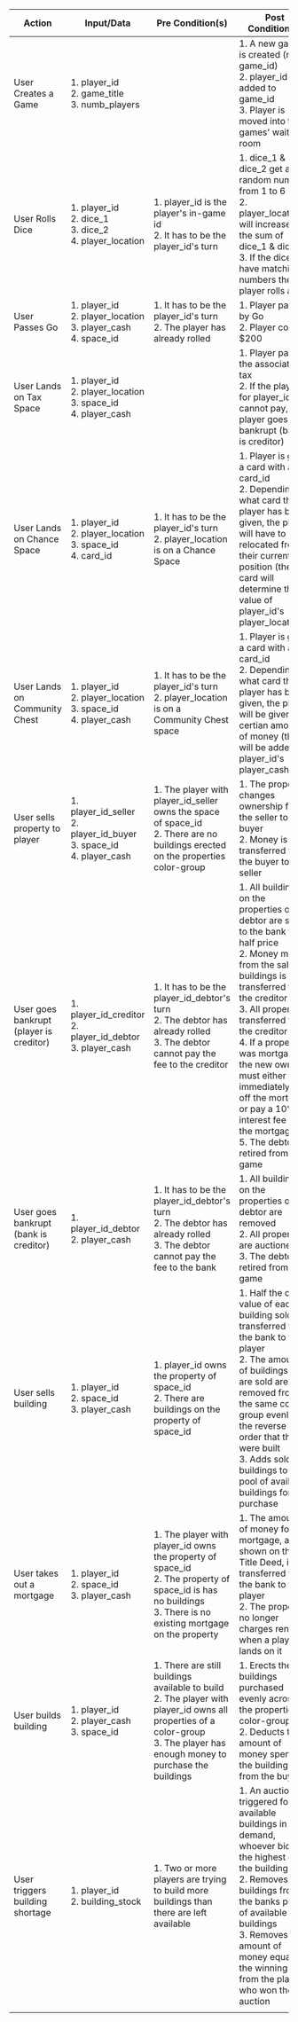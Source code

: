 | Action                                  | Input/Data                                                                 | Pre Condition(s)                                                                                                                                                                 | Post Condition(s)                                                                                                                                                                                                                                                                                                                                                                                  | API Endpoint |
|-----------------------------------------|----------------------------------------------------------------------------|----------------------------------------------------------------------------------------------------------------------------------------------------------------------------------|----------------------------------------------------------------------------------------------------------------------------------------------------------------------------------------------------------------------------------------------------------------------------------------------------------------------------------------------------------------------------------------------------|--------------|
| User Creates a Game                     | 1. player_id<br>2. game_title<br>3. numb_players                           |                                                                                                                                                                                  | 1. A new game is created (new game_id)<br>2. player_id is added to game_id<br>3. Player is moved into the games' waiting room                                                                                                                                                                                                                                                                      |              |
| User Rolls Dice                         | 1. player_id<br>2. dice_1<br>3. dice_2<br>4. player_location               | 1. player_id is the player's in-game id<br>2. It has to be the player_id's turn                                                                                                  | 1. dice_1 & dice_2 get a random number from 1 to 6<br>2. player_location will increase by the sum of dice_1 & dice_2<br>3. If the dice have matching numbers the player rolls again                                                                                                                                                                                                                |              |
| User Passes Go                          | 1. player_id<br>2. player_location<br>3. player_cash<br>4. space_id        | 1. It has to be the player_id's turn<br>2. The player has already rolled                                                                                                         | 1. Player passes by Go<br>2. Player collects $200                                                                                                                                                                                                                                                                                                                                                  |              |
| User Lands on Tax Space                 | 1. player_id<br>2. player_location<br>3. space_id<br>4. player_cash        |                                                                                                                                                                                  | 1. Player pays the associated tax<br>2. If the player for player_id cannot pay, the player goes bankrupt (bank is creditor)                                                                                                                                                                                                                                                                        |              |
| User Lands on Chance Space              | 1. player_id<br>2. player_location<br>3. space_id<br>4. card_id            | 1. It has to be the player_id's turn<br>2. player_location is on a Chance Space                                                                                                  | 1. Player is given a card with a card_id<br>2. Depending on what card the player has been given, the player will have to be relocated from their current position (the card will determine the value of player_id's player_location?)                                                                                                                                                              |              |                                                                                                                                                                                       |              |
| User Lands on Community Chest           | 1. player_id<br>2. player_location<br>3. space_id<br>4. player_cash        | 1. It has to be the player_id's turn<br>2. player_location is on a Community Chest space                                                                                         | 1. Player is given a card with a card_id<br>2. Depending on what card the player has been given, the player will be given a certian amount of money (this will be added to player_id's player_cash)                                                                                                                                                                                                |              |                                                                                                                                                                                                                                                                          |              |
| User sells property to player           | 1. player_id_seller<br>2. player_id_buyer<br>3. space_id<br>4. player_cash | 1. The player with player_id_seller owns the space of space_id<br>2. There are no buildings erected on the properties color-group                                                | 1. The property changes ownership from the seller to the buyer<br>2. Money is transferred from the buyer to the seller                                                                                                                                                                                                                                                                             |              |
| User goes bankrupt (player is creditor) | 1. player_id_creditor<br>2. player_id_debtor<br>3. player_cash             | 1. It has to be the player_id_debtor's turn<br>2. The debtor has already rolled<br>3. The debtor cannot pay the fee to the creditor                                              | 1. All buildings on the properties of the debtor are sold to the bank for half price<br>2. Money made from the sale of buildings is transferred to the creditor<br>3. All property is transferred to the creditor<br>4. If a property was mortgaged the new owner must either immediately pay off the mortgage or pay a 10% interest fee on the mortgage<br>5. The debtor is retired from the game |              |
| User goes bankrupt (bank is creditor)   | 1. player_id_debtor<br>2. player_cash                                      | 1. It has to be the player_id_debtor's turn<br>2. The debtor has already rolled<br>3. The debtor cannot pay the fee to the bank                                                  | 1. All buildings on the properties of the debtor are removed<br>2. All properties are auctioned off<br>3. The debtor is retired from the game                                                                                                                                                                                                                                                      |              |
| User sells building                     | 1. player_id<br>2. space_id<br>3. player_cash                              | 1. player_id owns the property of space_id<br>2. There are buildings on the property of space_id                                                                                 | 1. Half the cash value of each building sold is transferred from the bank to the player<br>2. The amount of buildings that are sold are removed from the same color-group evenly in the reverse order that they were built<br>3. Adds sold buildings to the pool of available buildings for purchase                                                                                               |              |
| User takes out a mortgage               | 1. player_id<br>2. space_id<br>3. player_cash                              | 1. The player with player_id owns the property of space_id<br>2. The property of space_id is has no buildings<br>3. There is no existing mortgage on the property                | 1. The amount of money for the mortgage, as shown on the Title Deed, is transferred from the bank to the player<br>2. The property no longer charges rent when a player lands on it                                                                                                                                                                                                                |              |
| User builds building                    | 1. player_id<br>2. player_cash<br>3. space_id                              | 1. There are still buildings available to build<br>2. The player with player_id owns all properties of a color-group<br>3. The player has enough money to purchase the buildings | 1. Erects the buildings purchased evenly across the properties color-group<br>2. Deducts the amount of money spent on the buildings from the buyer                                                                                                                                                                                                                                                 |              |
| User triggers building shortage         | 1. player_id<br>2. building_stock                                          | 1. Two or more players are trying to build more buildings than there are left available                                                                                          | 1. An auction is triggered for the available buildings in demand, whoever bids the highest gets the buildings<br>2. Removes the buildings from the banks pool of available buildings<br>3. Removes the amount of money equal to the winning bid from the player who won the auction                                                                                                                |              |
|                                         |                                                                            |                                                                                                                                                                                  |                                                                                                                                                                                                                                                                                                                                                                                                    |              |
